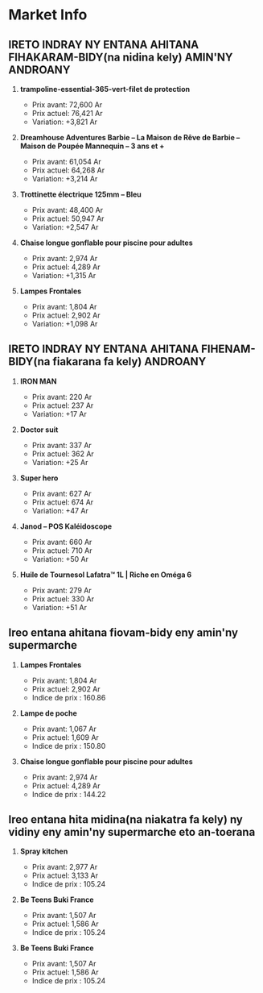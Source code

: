 # Market Info

## IRETO INDRAY NY ENTANA AHITANA FIHAKARAM-BIDY(na nidina kely) AMIN'NY ANDROANY

1. **trampoline-essential-365-vert-filet de protection**
   - Prix avant: 72,600 Ar
   - Prix actuel: 76,421 Ar
   - Variation: +3,821 Ar

2. **Dreamhouse Adventures Barbie – La Maison de Rêve de Barbie – Maison de Poupée Mannequin – 3 ans et +**
   - Prix avant: 61,054 Ar
   - Prix actuel: 64,268 Ar
   - Variation: +3,214 Ar

3. **Trottinette électrique 125mm – Bleu**
   - Prix avant: 48,400 Ar
   - Prix actuel: 50,947 Ar
   - Variation: +2,547 Ar

4. **Chaise longue gonflable pour piscine pour adultes**
   - Prix avant: 2,974 Ar
   - Prix actuel: 4,289 Ar
   - Variation: +1,315 Ar

5. **Lampes Frontales**
   - Prix avant: 1,804 Ar
   - Prix actuel: 2,902 Ar
   - Variation: +1,098 Ar

## IRETO INDRAY NY ENTANA AHITANA FIHENAM-BIDY(na fiakarana fa kely) ANDROANY

1. **IRON MAN**
   - Prix avant: 220 Ar
   - Prix actuel: 237 Ar
   - Variation: +17 Ar

2. **Doctor suit**
   - Prix avant: 337 Ar
   - Prix actuel: 362 Ar
   - Variation: +25 Ar

3. **Super hero**
   - Prix avant: 627 Ar
   - Prix actuel: 674 Ar
   - Variation: +47 Ar

4. **Janod – POS Kaléidoscope**
   - Prix avant: 660 Ar
   - Prix actuel: 710 Ar
   - Variation: +50 Ar

5. **Huile de Tournesol Lafatra™ 1L | Riche en Oméga 6**
   - Prix avant: 279 Ar
   - Prix actuel: 330 Ar
   - Variation: +51 Ar

## Ireo entana ahitana fiovam-bidy eny amin'ny supermarche

1. **Lampes Frontales**
   - Prix avant: 1,804 Ar
   - Prix actuel: 2,902 Ar
   - Indice de prix : 160.86

2. **Lampe de poche**
   - Prix avant: 1,067 Ar
   - Prix actuel: 1,609 Ar
   - Indice de prix : 150.80

3. **Chaise longue gonflable pour piscine pour adultes**
   - Prix avant: 2,974 Ar
   - Prix actuel: 4,289 Ar
   - Indice de prix : 144.22

## Ireo entana hita midina(na niakatra fa kely) ny vidiny eny amin'ny supermarche eto an-toerana

1. **Spray kitchen**
   - Prix avant: 2,977 Ar
   - Prix actuel: 3,133 Ar
   - Indice de prix : 105.24

2. **Be Teens Buki France**
   - Prix avant: 1,507 Ar
   - Prix actuel: 1,586 Ar
   - Indice de prix : 105.24

3. **Be Teens Buki France**
   - Prix avant: 1,507 Ar
   - Prix actuel: 1,586 Ar
   - Indice de prix : 105.24

